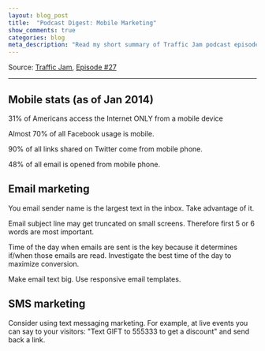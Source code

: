 ```yaml
---
layout: blog_post
title:  "Podcast Digest: Mobile Marketing"
show_comments: true
categories: blog
meta_description: "Read my short summary of Traffic Jam podcast episode #27 about Mobile Marketing, including email and SMS merketing."
---
```


Source: [Traffic Jam](http://www.veravo.com/trafficjam/), [Episode #27](http://www.veravo.com/trafficjam/tj27-mobile-marketing-mix/)

---

## Mobile stats (as of Jan 2014)

31% of Americans access the Internet ONLY from a mobile device

Almost 70% of all Facebook usage is mobile.

90% of all links shared on Twitter come from mobile phone.

48% of all email is opened from mobile phone.

## Email marketing

You email sender name is the largest text in the inbox. Take advantage of it.

Email subject line may get truncated on small screens. Therefore first 5 or 6 words are most important.

Time of the day when emails are sent is the key because it determines if/when those emails are read. Investigate the best time of the day to maximize conversion.

Make email text big. Use responsive email templates.

## SMS marketing

Consider using text messaging marketing. For example, at live events you can say to your visitors: "Text GIFT to 555333 to get a discount" and send back a link.





